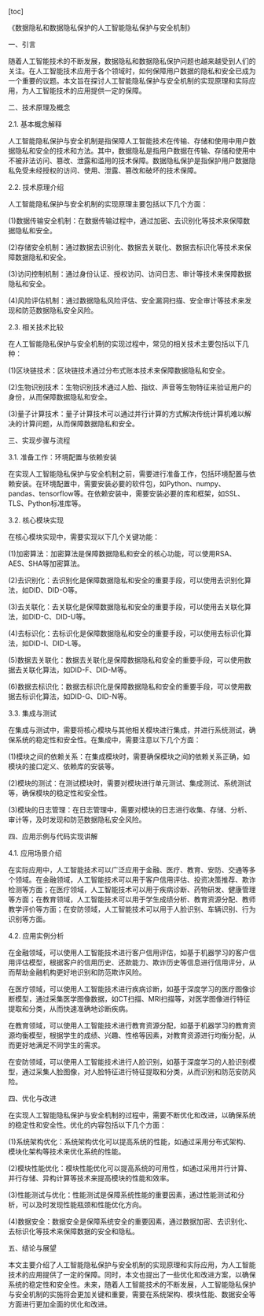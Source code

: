 
[toc]                    
                
                
《数据隐私和数据隐私保护的人工智能隐私保护与安全机制》

一、引言

随着人工智能技术的不断发展，数据隐私和数据隐私保护问题也越来越受到人们的关注。在人工智能技术应用于各个领域时，如何保障用户数据的隐私和安全已成为一个重要的议题。本文旨在探讨人工智能隐私保护与安全机制的实现原理和实际应用，为人工智能技术的应用提供一定的保障。

二、技术原理及概念

2.1. 基本概念解释

人工智能隐私保护与安全机制是指保障人工智能技术在传输、存储和使用中用户数据隐私和安全的技术和方法。其中，数据隐私是指用户数据在传输、存储和使用中不被非法访问、篡改、泄露和滥用的技术保障。数据隐私保护是指保护用户数据隐私免受未经授权的访问、使用、泄露、篡改和破坏的技术保障。

2.2. 技术原理介绍

人工智能隐私保护与安全机制的实现原理主要包括以下几个方面：

(1)数据传输安全机制：在数据传输过程中，通过加密、去识别化等技术来保障数据隐私和安全。

(2)存储安全机制：通过数据去识别化、数据去关联化、数据去标识化等技术来保障数据隐私和安全。

(3)访问控制机制：通过身份认证、授权访问、访问日志、审计等技术来保障数据隐私和安全。

(4)风险评估机制：通过数据隐私风险评估、安全漏洞扫描、安全审计等技术来发现和防范数据隐私安全风险。

2.3. 相关技术比较

在人工智能隐私保护与安全机制的实现过程中，常见的相关技术主要包括以下几种：

(1)区块链技术：区块链技术通过分布式账本技术来保障数据隐私和安全。

(2)生物识别技术：生物识别技术通过人脸、指纹、声音等生物特征来验证用户的身份，从而保障数据隐私和安全。

(3)量子计算技术：量子计算技术可以通过并行计算的方式解决传统计算机难以解决的计算问题，从而保障数据隐私和安全。

三、实现步骤与流程

3.1. 准备工作：环境配置与依赖安装

在实现人工智能隐私保护与安全机制之前，需要进行准备工作，包括环境配置与依赖安装。在环境配置中，需要安装必要的软件包，如Python、numpy、pandas、tensorflow等。在依赖安装中，需要安装必要的库和框架，如SSL、TLS、Python标准库等。

3.2. 核心模块实现

在核心模块实现中，需要实现以下几个关键功能：

(1)加密算法：加密算法是保障数据隐私和安全的核心功能，可以使用RSA、AES、SHA等加密算法。

(2)去识别化：去识别化是保障数据隐私和安全的重要手段，可以使用去识别化算法，如DID、DID-O等。

(3)去关联化：去关联化是保障数据隐私和安全的重要手段，可以使用去关联化算法，如DID-C、DID-U等。

(4)去标识化：去标识化是保障数据隐私和安全的重要手段，可以使用去标识化算法，如DID-I、DID-L等。

(5)数据去关联化：数据去关联化是保障数据隐私和安全的重要手段，可以使用数据去关联化算法，如DID-F、DID-M等。

(6)数据去标识化：数据去标识化是保障数据隐私和安全的重要手段，可以使用数据去标识化算法，如DID-G、DID-N等。

3.3. 集成与测试

在集成与测试中，需要将核心模块与其他相关模块进行集成，并进行系统测试，确保系统的稳定性和安全性。在集成中，需要注意以下几个方面：

(1)模块之间的依赖关系：在集成模块时，需要确保模块之间的依赖关系正确，如模块的接口定义、依赖库的安装等。

(2)模块的测试：在测试模块时，需要对模块进行单元测试、集成测试、系统测试等，确保模块的稳定性和安全性。

(3)模块的日志管理：在日志管理中，需要对模块的日志进行收集、存储、分析、审计等，及时发现和防范数据隐私安全风险。

四、应用示例与代码实现讲解

4.1. 应用场景介绍

在实际应用中，人工智能技术可以广泛应用于金融、医疗、教育、安防、交通等多个领域。在金融领域，人工智能技术可以用于客户信用评估、投资决策推荐、欺诈检测等方面；在医疗领域，人工智能技术可以用于疾病诊断、药物研发、健康管理等方面；在教育领域，人工智能技术可以用于学生成绩分析、教育资源分配、教师教学评价等方面；在安防领域，人工智能技术可以用于人脸识别、车辆识别、行为识别等方面。

4.2. 应用实例分析

在金融领域，可以使用人工智能技术进行客户信用评估，如基于机器学习的客户信用评估模型，根据客户的信用历史、还款能力、欺诈历史等信息进行信用评分，从而帮助金融机构更好地识别和防范欺诈风险。

在医疗领域，可以使用人工智能技术进行疾病诊断，如基于深度学习的医疗图像诊断模型，通过采集医学图像数据，如CT扫描、MRI扫描等，对医学图像进行特征提取和分类，从而快速准确地诊断疾病。

在教育领域，可以使用人工智能技术进行教育资源分配，如基于机器学习的教育资源均衡模型，根据学生的成绩、兴趣、性格等因素，对教育资源进行均衡分配，从而更好地满足不同学生的需求。

在安防领域，可以使用人工智能技术进行人脸识别，如基于深度学习的人脸识别模型，通过采集人脸图像，对人脸特征进行特征提取和分类，从而识别和防范安防风险。

四、优化与改进

在实现人工智能隐私保护与安全机制的过程中，需要不断优化和改进，以确保系统的稳定性和安全性。优化的内容包括以下几个方面：

(1)系统架构优化：系统架构优化可以提高系统的性能，如通过采用分布式架构、模块化架构等技术来优化系统的性能。

(2)模块性能优化：模块性能优化可以提高系统的可用性，如通过采用并行计算、并行存储、异构计算等技术来提高模块的性能和效率。

(3)性能测试与优化：性能测试是保障系统性能的重要因素，通过性能测试和分析，可以及时发现性能瓶颈和性能优化方向。

(4)数据安全：数据安全是保障系统安全的重要因素，通过数据加密、去识别化、去标识化等技术来保障数据的安全和隐私。

五、结论与展望

本文主要介绍了人工智能隐私保护与安全机制的实现原理和实际应用，为人工智能技术的应用提供了一定的保障。同时，本文也提出了一些优化和改进方案，以确保系统的稳定性和安全性。未来，随着人工智能技术的不断发展，人工智能隐私保护与安全机制的实施将会更加关键和重要，需要在系统架构、模块性能、数据安全等方面进行更加全面的优化和改进。

